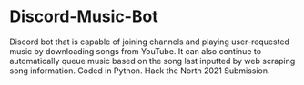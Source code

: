 # Discord-Music-Bot
Discord bot that is capable of joining channels and playing user-requested music by downloading songs from YouTube.  It can also continue to automatically queue music based on the song last inputted by web scraping song information.
Coded in Python.
Hack the North 2021 Submission.
